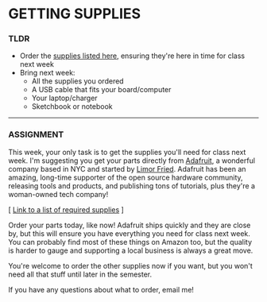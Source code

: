 # GETTING SUPPLIES

### TLDR  
* Order the [supplies listed here](https://docs.google.com/spreadsheets/d/1eFKwcQB5PgZMCaIBkQ6jCpR6jHgA8spqsIOZDBLMFAg/edit?usp=sharing), ensuring they're here in time for class next week  
* Bring next week:  
  * All the supplies you ordered  
  * A USB cable that fits your board/computer  
  * Your laptop/charger  
  * Sketchbook or notebook

***

### ASSIGNMENT
This week, your only task is to get the supplies you'll need for class next week. I'm suggesting you get your parts directly from [Adafruit](https://adafruit.com), a wonderful company based in NYC and started by [Limor Fried](https://github.com/readme/podcast/limor-fried-adafruit). Adafruit has been an amazing, long-time supporter of the open source hardware community, releasing tools and products, and publishing tons of tutorials, plus they're a woman-owned tech company!

\[ [Link to a list of required supplies](https://docs.google.com/spreadsheets/d/1eFKwcQB5PgZMCaIBkQ6jCpR6jHgA8spqsIOZDBLMFAg/edit?usp=sharing) \]

Order your parts today, like now! Adafruit ships quickly and they are close by, but this will ensure you have everything you need for class next week. You can probably find most of these things on Amazon too, but the quality is harder to gauge and supporting a local business is always a great move.

You're welcome to order the other supplies now if you want, but you won't need all that stuff until later in the semester.

If you have any questions about what to order, email me!

